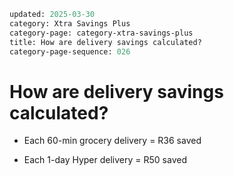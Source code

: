 ```meta
updated: 2025-03-30
category: Xtra Savings Plus
category-page: category-xtra-savings-plus
title: How are delivery savings calculated?  
category-page-sequence: 026
```

# How are delivery savings calculated?  

- Each 60-min grocery delivery = R36 saved 

- Each 1-day Hyper delivery = R50 saved 